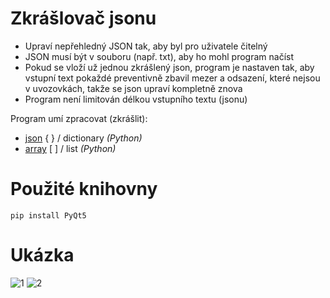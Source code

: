 # Zkrášlovač jsonu

- Upraví nepřehledný JSON tak, aby byl pro uživatele čitelný
- JSON musí být v souboru (např. txt), aby ho mohl program načíst
- Pokud se vloží už jednou zkrášlený json, program je nastaven tak, aby vstupní text pokaždé preventivně zbavil mezer a odsazení, které nejsou v uvozovkách, takže se json upraví kompletně znova
- Program není limitován délkou vstupního textu (jsonu)

Program umí zpracovat (zkrášlit):
- [json](https://cs.wikipedia.org/wiki/JavaScript_Object_Notation) { } / dictionary *(Python)*
- [array](https://cs.wikipedia.org/wiki/Pole_(datov%C3%A1_struktura)) [ ] / list *(Python)*

# Použité knihovny
```
pip install PyQt5

```
# Ukázka
![1](https://user-images.githubusercontent.com/82058894/173231020-dc5c90a5-03ca-462c-b82e-b30b7227237e.jpg)
![2](https://user-images.githubusercontent.com/82058894/173231023-ed5b686a-e764-4b4e-aead-6feb33bd33e6.jpg)
